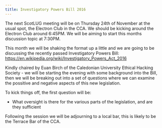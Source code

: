 ```yaml
---
title: Investigatory Powers Bill 2016
---
```


The next ScotLUG meeting will be on Thursday 24th of November at the usual spot, the Electron Club in the CCA. We should be kicking around the Electron Club around 6:45PM. We will be aiming to start this months discussion topic at 7:30PM.

This month we will be shaking the format up a little and we are going to be discussing the recently passed Investigatory Powers Bill: https://en.wikipedia.org/wiki/Investigatory_Powers_Act_2016

Kindly chaired by Euan Birch of the Caledonian University Ethical Hacking Society - we will be starting the evening with some background into the Bill, then we will be breaking out into a set of questions where we can examine the possitive and negative aspects of this new legislation.

To kick things off, the first question will be:
  * What oversight is there for the various parts of the legislation, and are they sufficient

Following the session we will be adjourning to a local bar, this is likely to be the Terrace Bar of the CCA.
